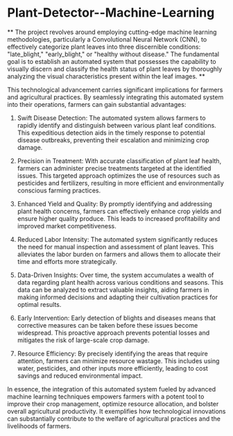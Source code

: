 # Plant-Detector--Machine-Learning

** The project revolves around employing cutting-edge machine learning methodologies, particularly a Convolutional Neural Network (CNN), to effectively categorize plant leaves into three discernible conditions: "late_blight," "early_blight," or "healthy without disease." The fundamental goal is to establish an automated system that possesses the capability to visually discern and classify the health status of plant leaves by thoroughly analyzing the visual characteristics present within the leaf images. **

This technological advancement carries significant implications for farmers and agricultural practices. By seamlessly integrating this automated system into their operations, farmers can gain substantial advantages:

1. Swift Disease Detection: The automated system allows farmers to rapidly identify and distinguish between various plant leaf conditions. This expeditious detection aids in the timely response to potential disease outbreaks, preventing their escalation and minimizing crop damage.

2. Precision in Treatment: With accurate classification of plant leaf health, farmers can administer precise treatments targeted at the identified issues. This targeted approach optimizes the use of resources such as pesticides and fertilizers, resulting in more efficient and environmentally conscious farming practices.

3. Enhanced Yield and Quality: By promptly identifying and addressing plant health concerns, farmers can effectively enhance crop yields and ensure higher quality produce. This leads to increased profitability and improved market competitiveness.

4. Reduced Labor Intensity: The automated system significantly reduces the need for manual inspection and assessment of plant leaves. This alleviates the labor burden on farmers and allows them to allocate their time and efforts more strategically.

5. Data-Driven Insights: Over time, the system accumulates a wealth of data regarding plant health across various conditions and seasons. This data can be analyzed to extract valuable insights, aiding farmers in making informed decisions and adapting their cultivation practices for optimal results.

6. Early Intervention: Early detection of blights and diseases means that corrective measures can be taken before these issues become widespread. This proactive approach prevents potential losses and mitigates the risk of large-scale crop damage.

7. Resource Efficiency: By precisely identifying the areas that require attention, farmers can minimize resource wastage. This includes using water, pesticides, and other inputs more efficiently, leading to cost savings and reduced environmental impact.

In essence, the integration of this automated system fueled by advanced machine learning techniques empowers farmers with a potent tool to improve their crop management, optimize resource allocation, and bolster overall agricultural productivity. It exemplifies how technological innovations can substantially contribute to the welfare of agricultural practices and the livelihoods of farmers.
